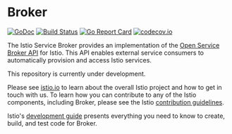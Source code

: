 # Broker

[![GoDoc](https://godoc.org/github.com/istio/broker?status.svg)](https://godoc.org/github.com/istio/broker)
[![Build Status](https://testing.istio.io/buildStatus/icon?job=broker/postsubmit)](https://testing.istio.io/job/broker/)
[![Go Report Card](https://goreportcard.com/badge/github.com/istio/broker)](https://goreportcard.com/report/github.com/istio/broker)
[![codecov.io](https://codecov.io/github/istio/broker/coverage.svg?branch=master)](https://codecov.io/github/istio/broker?branch=master)

The Istio Service Broker provides an implementation of the [Open Service Broker API](https://docs.cloudfoundry.org/services/api.html) for Istio.
This API enables external service consumers to automatically provision and access Istio services. 

This repository is currently under development.

Please see [istio.io](https://istio.io)
to learn about the overall Istio project and how to get in touch with us. To learn how you can
contribute to any of the Istio components, including Broker, please
see the Istio [contribution guidelines](https://github.com/istio/istio/blob/master/CONTRIBUTING.md).

Istio's [development guide](https://github.com/istio/istio/blob/master/devel/README.md)
presents everything you need to know to create, build, and test code for Broker.

